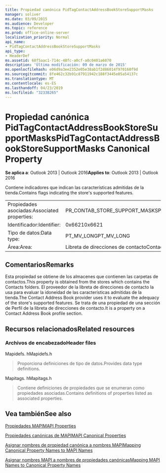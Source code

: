 ```yaml
---
title: Propiedad canónica PidTagContactAddressBookStoreSupportMasks
manager: soliver
ms.date: 03/09/2015
ms.audience: Developer
ms.topic: reference
ms.prod: office-online-server
localization_priority: Normal
api_name:
- PidTagContactAddressBookStoreSupportMasks
api_type:
- HeaderDef
ms.assetid: 68f5aac1-714c-48fc-a0cf-a0c0401a6070
description: 'Última modificación: 09 de marzo de 2015'
ms.openlocfilehash: e06d9a3ee2352e05e38ab1f2d86014f970160f9d
ms.sourcegitcommit: 8fe462c32b91c87911942c188f3445e85a54137c
ms.translationtype: MT
ms.contentlocale: es-ES
ms.lasthandoff: 04/23/2019
ms.locfileid: "32338265"
---
```

# <a name="pidtagcontactaddressbookstoresupportmasks-canonical-property"></a><span data-ttu-id="fe905-103">Propiedad canónica PidTagContactAddressBookStoreSupportMasks</span><span class="sxs-lookup"><span data-stu-id="fe905-103">PidTagContactAddressBookStoreSupportMasks Canonical Property</span></span>

  
  
<span data-ttu-id="fe905-104">**Se aplica a**: Outlook 2013 | Outlook 2016</span><span class="sxs-lookup"><span data-stu-id="fe905-104">**Applies to**: Outlook 2013 | Outlook 2016</span></span> 
  
<span data-ttu-id="fe905-105">Contiene indicadores que indican las características admitidas de la tienda.</span><span class="sxs-lookup"><span data-stu-id="fe905-105">Contains flags indicating the store's supported features.</span></span>
  
|||
|:-----|:-----|
|<span data-ttu-id="fe905-106">Propiedades asociadas:</span><span class="sxs-lookup"><span data-stu-id="fe905-106">Associated properties:</span></span>  <br/> |<span data-ttu-id="fe905-107">PR_CONTAB_STORE_SUPPORT_MASKS</span><span class="sxs-lookup"><span data-stu-id="fe905-107">PR_CONTAB_STORE_SUPPORT_MASKS</span></span>  <br/> |
|<span data-ttu-id="fe905-108">Identificador:</span><span class="sxs-lookup"><span data-stu-id="fe905-108">Identifier:</span></span>  <br/> |<span data-ttu-id="fe905-109">0x6621</span><span class="sxs-lookup"><span data-stu-id="fe905-109">0x6621</span></span>  <br/> |
|<span data-ttu-id="fe905-110">Tipo de datos:</span><span class="sxs-lookup"><span data-stu-id="fe905-110">Data type:</span></span>  <br/> |<span data-ttu-id="fe905-111">PT_MV_LONG</span><span class="sxs-lookup"><span data-stu-id="fe905-111">PT_MV_LONG</span></span>  <br/> |
|<span data-ttu-id="fe905-112">Área:</span><span class="sxs-lookup"><span data-stu-id="fe905-112">Area:</span></span>  <br/> |<span data-ttu-id="fe905-113">Libreta de direcciones de contacto</span><span class="sxs-lookup"><span data-stu-id="fe905-113">Contact address book</span></span>  <br/> |
   
## <a name="remarks"></a><span data-ttu-id="fe905-114">Comentarios</span><span class="sxs-lookup"><span data-stu-id="fe905-114">Remarks</span></span>

<span data-ttu-id="fe905-115">Esta propiedad se obtiene de los almacenes que contienen las carpetas de contactos.</span><span class="sxs-lookup"><span data-stu-id="fe905-115">This property is obtained from the stores which contains the Contacts folders.</span></span> <span data-ttu-id="fe905-116">El proveedor de la libreta de direcciones de contacto la usa para evaluar la idoneidad de las características admitidas de la tienda.</span><span class="sxs-lookup"><span data-stu-id="fe905-116">The Contact Address Book provider uses it to evaluate the adequacy of the store's supported features.</span></span> <span data-ttu-id="fe905-117">Se trata de una propiedad de una sección de Perfil de la libreta de direcciones de contacto.</span><span class="sxs-lookup"><span data-stu-id="fe905-117">It is a property on a Contact Address Book profile section.</span></span> 
  
## <a name="related-resources"></a><span data-ttu-id="fe905-118">Recursos relacionados</span><span class="sxs-lookup"><span data-stu-id="fe905-118">Related resources</span></span>

### <a name="header-files"></a><span data-ttu-id="fe905-119">Archivos de encabezado</span><span class="sxs-lookup"><span data-stu-id="fe905-119">Header files</span></span>

<span data-ttu-id="fe905-120">Mapidefs. h</span><span class="sxs-lookup"><span data-stu-id="fe905-120">Mapidefs.h</span></span>
  
> <span data-ttu-id="fe905-121">Proporciona definiciones de tipo de datos.</span><span class="sxs-lookup"><span data-stu-id="fe905-121">Provides data type definitions.</span></span>
    
<span data-ttu-id="fe905-122">Mapitags. h</span><span class="sxs-lookup"><span data-stu-id="fe905-122">Mapitags.h</span></span>
  
> <span data-ttu-id="fe905-123">Contiene definiciones de propiedades que se enumeran como propiedades asociadas.</span><span class="sxs-lookup"><span data-stu-id="fe905-123">Contains definitions of properties listed as associated properties.</span></span>
    
## <a name="see-also"></a><span data-ttu-id="fe905-124">Vea también</span><span class="sxs-lookup"><span data-stu-id="fe905-124">See also</span></span>



[<span data-ttu-id="fe905-125">Propiedades MAPI</span><span class="sxs-lookup"><span data-stu-id="fe905-125">MAPI Properties</span></span>](mapi-properties.md)
  
[<span data-ttu-id="fe905-126">Propiedades canónicas de MAPI</span><span class="sxs-lookup"><span data-stu-id="fe905-126">MAPI Canonical Properties</span></span>](mapi-canonical-properties.md)
  
[<span data-ttu-id="fe905-127">Asignar nombres de propiedad canónica a nombres MAPI</span><span class="sxs-lookup"><span data-stu-id="fe905-127">Mapping Canonical Property Names to MAPI Names</span></span>](mapping-canonical-property-names-to-mapi-names.md)
  
[<span data-ttu-id="fe905-128">Asignar nombres MAPI a nombres de propiedades canónicas</span><span class="sxs-lookup"><span data-stu-id="fe905-128">Mapping MAPI Names to Canonical Property Names</span></span>](mapping-mapi-names-to-canonical-property-names.md)

